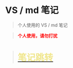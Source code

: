 # VS / md 笔记

> 个人使用的 VS / md 笔记

> **<font color=red>个人使用，请勿打扰</font>**

> # [<font color=Khaki>笔记跳转</font>](笔记.md)
